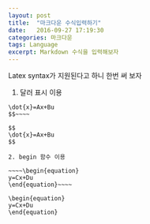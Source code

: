 ```yaml
---
layout: post
title:  "마크다운 수식입력하기"
date:   2016-09-27 17:19:30
categories: 마크다운
tags: Language
excerpt: Markdown 수식을 입력해보자
---
```


Latex syntax가 지원된다고 하니 한번 써 보자

1. 달러 표시 이용

~~~~$$ 
\dot{x}=Ax+Bu
$$~~~~

$$ 
\dot{x}=Ax+Bu
$$

2. begin 함수 이용

~~~~\begin{equation}
y=Cx+Du
\end{equation}~~~~

\begin{equation}
y=Cx+Du
\end{equation}

